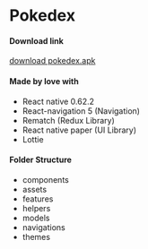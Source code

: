 # Pokedex

#### Download link

[download pokedex.apk](inilink)

#### Made by love with

- React native 0.62.2
- React-navigation 5 (Navigation)
- Rematch (Redux Library)
- React native paper (UI Library)
- Lottie

#### Folder Structure

- components
- assets
- features
- helpers
- models
- navigations
- themes

